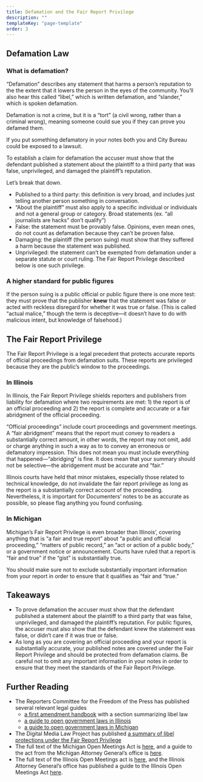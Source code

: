 ```yaml
---
title: Defamation and the Fair Report Privilege
description: ""
templateKey: "page-template"
order: 3
---
```


## Defamation Law

### What is defamation?

“Defamation” describes any statement that harms a person’s reputation to the the extent that it lowers the person in the eyes of the community. You’ll also hear this called “libel,” which is written defamation, and “slander,” which is spoken defamation.

Defamation is not a crime, but it is a “tort” (a civil wrong, rather than a criminal wrong), meaning someone could sue you if they can prove you defamed them.

If you put something defamatory in your notes both you and City Bureau could be exposed to a lawsuit.

To establish a claim for defamation the accuser must show that the defendant published a statement about the plaintiff to a third party that was false, unprivileged, and damaged the plaintiff’s reputation.

Let’s break that down.

- Published to a third party: this definition is very broad, and includes just telling another person something in conversation.
- “About the plaintiff” must also apply to a specific individual or individuals and not a general group or category. Broad statements (ex. “all journalists are hacks” don’t qualify”)
- False: the statement must be provably false. Opinions, even mean ones, do not count as defamation because they can’t be proven false.
- Damaging: the plaintiff (the person suing) must show that they suffered a harm because the statement was published.
- Unprivileged: the statement can’t be exempted from defamation under a separate statute or court ruling. The Fair Report Privilege described below is one such privilege.

### A higher standard for public figures

If the person suing is a public official or public figure there is one more test: they must prove that the publisher **knew** that the statement was false or acted with reckless disregard for whether it was true or false. (This is called “actual malice,” though the term is deceptive—it doesn’t have to do with malicious intent, but knowledge of falsehood.)

## The Fair Report Privilege

The Fair Report Privilege is a legal precedent that protects accurate reports of official proceedings from defamation suits. These reports are privileged because they are the public’s window to the proceedings.

### In Illinois

In Illinois, the Fair Report Privilege shields reporters and publishers from liability for defamation where two requirements are met: 1) the report is of an official proceeding and 2) the report is complete and accurate or a fair abridgment of the official proceeding.

“Official proceedings” include court proceedings and government meetings. A “fair abridgment” means that the report must convey to readers a substantially correct amount, in other words, the report may not omit, add or charge anything in such a way as to to convey an erroneous or defamatory impression. This does not mean you must include everything that happened—“abridging” is fine. It does mean that your summary should not be selective—the abridgement must be accurate and “fair.”

Illinois courts have held that minor mistakes, especially those related to technical knowledge, do not invalidate the fair report privilege as long as the report is a substantially correct account of the proceeding. Nevertheless, it is important for Documenters’ notes to be as accurate as possible, so please flag anything you found confusing.

### In Michigan

Michigan’s Fair Report Privilege is even broader than Illinois’, covering anything that is “a fair and true report” about “a public and official proceeding,” “matters of public record,” an “act or action of a public body,” or a government notice or announcement. Courts have ruled that a report is “fair and true” if the “gist” is substantially true.

You should make sure not to exclude substantially important information from your report in order to ensure that it qualifies as “fair and “true.”

## Takeaways

- To prove defamation the accuser must show that the defendant published a statement about the plaintiff to a third party that was false, unprivileged, and damaged the plaintiff’s reputation. For public figures, the accuser must also show that the defendant knew the statement was false, or didn’t care if it was true or false.
- As long as you are covering an official proceeding and your report is substantially accurate, your published notes are covered under the Fair Report Privilege and should be protected from defamation claims. Be careful not to omit any important information in your notes in order to ensure that they meet the standards of the Fair Report Privilege.

## Further Reading

- The Reporters Committee for the Freedom of the Press has published several relevant legal guides
  - [a first amendment handbook](https://www.rcfp.org/resources/first-amendment-handbook/#libel) with a section summarizing libel law
  - [a guide to open government laws in Illinois](https://www.rcfp.org/open-government-guide/illinois/)
  - [a guide to open government laws in Michigan](https://www.rcfp.org/open-government-guide/michigan/)
- The Digital Media Law Project has published [a summary of libel protections under the Fair Report Privilege](http://www.dmlp.org/legal-guide/fair-report-privilege)
- The full text of the Michigan Open Meetings Act is [here](http://www.legislature.mi.gov/documents/mcl/pdf/mcl-act-267-of-1976.pdf), and a guide to the act from the Michigan Attorney General’s office is [here](https://www.michigan.gov/documents/ag/OMA_handbook_287134_7.pdf).
- The full text of the Illinois Open Meetings act is [here](http://www.ilga.gov/legislation/ilcs/ilcs3.asp?ActID=84&ChapterID=2), and the Illinois Attorney General’s office has published a guide to the Illinois Open Meetings Act [here](https://www3.rps205.com/District/Documents/openmeet.pdf).
